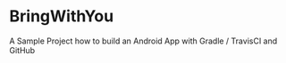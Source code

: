 BringWithYou
============

A Sample Project how to build an Android App with Gradle / TravisCI and GitHub
